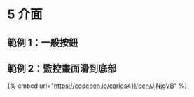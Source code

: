 # 5 介面

## 範例 1：一般按鈕





## 範例 2：監控畫面滑到底部

{% embed url="https://codepen.io/carlos411/pen/JjNjgVB" %}

